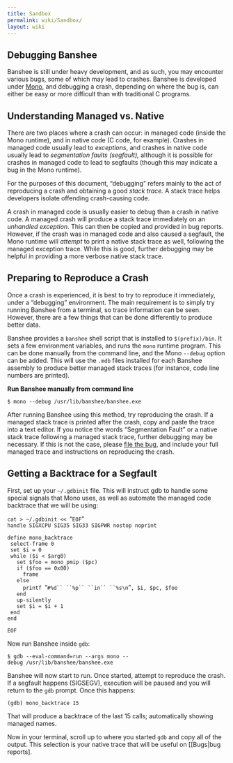 ```yaml
---
title: Sandbox
permalink: wiki/Sandbox/
layout: wiki
---
```


Debugging Banshee
-----------------

Banshee is still under heavy development, and as such, you may encounter
various bugs, some of which may lead to crashes. Banshee is developed
under [Mono](http://mono-project.com/), and debugging a crash, depending
on where the bug is, can either be easy or more difficult than with
traditional C programs.

Understanding Managed vs. Native
--------------------------------

There are two places where a crash can occur: in managed code (inside
the Mono runtime), and in native code (C code, for example). Crashes in
managed code usually lead to *exceptions*, and crashes in native code
usually lead to *segmentation faults (segfault),* although it is
possible for crashes in managed code to lead to segfaults (though this
may indicate a bug in the Mono runtime).

For the purposes of this document, “debugging” refers mainly to the act
of reproducing a crash and obtaining a good *stack trace.* A stack trace
helps developers isolate offending crash-causing code.

A crash in managed code is usually easier to debug than a crash in
native code. A managed crash will produce a stack trace immediately on
an *unhandled exception.* This can then be copied and provided in bug
reports. However, if the crash was in managed code and also caused a
segfault, the Mono runtime will *attempt* to print a native stack trace
as well, following the managed exception trace. While this is good,
further debugging may be helpful in providing a more verbose native
stack trace.

Preparing to Reproduce a Crash
------------------------------

Once a crash is experienced, it is best to try to reproduce it
immediately, under a “debugging” environment. The main requirement is to
simply try running Banshee from a terminal, so trace information can be
seen. However, there are a few things that can be done differently to
produce better data.

Banshee provides a `banshee` shell script that is installed to
`$(prefix)/bin`. It sets a few environment variables, and runs the
`mono` runtime program. This can be done manually from the command line,
and the Mono `--debug` option can be added. This will use the `.mdb`
files installed for each Banshee assembly to produce better managed
stack traces (for instance, code line numbers are printed).

**Run Banshee manually from command line**

`$ mono --debug /usr/lib/banshee/banshee.exe`

After running Banshee using this method, try reproducing the crash. If a
managed stack trace is printed after the crash, copy and paste the trace
into a text editor. If you notice the words “Segmentation Fault” or a
native stack trace following a managed stack trace, further debugging
may be necessary. If this is not the case, please [file the
bug](/wiki/Bugs "wikilink"), and include your full managed trace and
instructions on reproducing the crash.

Getting a Backtrace for a Segfault
----------------------------------

First, set up your `~/.gdbinit` file. This will instruct gdb to handle
some special signals that Mono uses, as well as automate the managed
code backtrace that we will be using:

`cat > ~/.gdbinit << `“`EOF`”  
`handle SIGXCPU SIG35 SIG33 SIGPWR nostop noprint`

`define mono_backtrace`  
` select-frame 0`  
` set $i = 0`  
` while ($i < $arg0)`  
`   set $foo = mono_pmip ($pc)`  
`   if ($foo == 0x00)`  
`     frame`  
`   else`  
`     printf `“`#%d`` ``%p`` ``in`` ``%s\n`”`, $i, $pc, $foo`  
`   end`  
`   up-silently`  
`   set $i = $i + 1`  
` end`  
`end`

`EOF`

Now run Banshee inside `gdb`:

`$ gdb --eval-command=run --args mono --debug /usr/lib/banshee/banshee.exe`

Banshee will now start to run. Once started, attempt to reproduce the
crash. If a segfault happens (SIGSEGV), execution will be paused and you
will return to the `gdb` prompt. Once this happens:

`(gdb) mono_backtrace 15`

That will produce a backtrace of the last 15 calls; automatically
showing managed names.

Now in your terminal, scroll up to where you started `gdb` and copy all
of the output. This selection is your native trace that will be useful
on \[\[Bugs|bug reports\].
